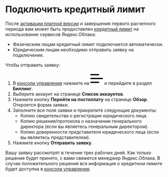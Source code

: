 # Подключить кредитный лимит 

После [активации платной версии](../operations/activate-commercial.md) и завершения первого расчетного периода вам может быть предоставлен [кредитный лимит](../concepts/credit-limit.md) на использование сервисов Яндекс.Облака:
- Физическим лицам кредитный лимит подключается автоматически.
- Юридическим лицам необходимо отправить заявку на подключение.

Чтобы отправить заявку: 
1. В [консоли управления](https://console.cloud.yandex.ru/billing) нажмите на ![](../../_assets/ugly-sandwich.svg) и перейдите в раздел **Биллинг**. 
1. Выберите аккаунт на странице **Список аккаунтов**.
1. Нажмите кнопку **Перейти на постоплату** на странице **Обзор**. Откроется форма заявки. 
1. Заполните все поля заявки и прикрепите следующие документы: 
     - Копию свидетельства о регистрации юридического лица.
     - Копию решения/протокола о назначении генерального директора (если вы являетесь генеральным директором).
     - Копию доверенности представителя юридического лица (если вы являетесь представителем).
1. Нажмите кнопку **Отправить заявку**.


Вашу заявку рассмотрят в течение трех рабочих дней. Как только решение будет принято, с вами свяжется менеджер Яндекс.Облака. В случае положительного решения вся информация о кредитном лимите будет доступна  в [консоли управления](https://console.cloud.yandex.ru/billing).



